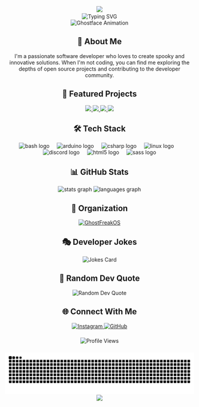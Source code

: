 <div align="center">
  <img src="https://capsule-render.vercel.app/api?type=waving&color=9B59B6&height=200&section=header&text=Ghost%20Freak&fontSize=80&fontAlignY=35&animation=twinkling&desc=Software%20Developer%20|%20Open%20Source%20Enthusiast&descAlignY=55&descAlign=50" />
</div>

<div align="center">
  <img src="https://readme-typing-svg.herokuapp.com?font=Fira+Code&weight=800&size=40&pause=1000&color=9B59B6&center=true&vCenter=true&width=800&height=100&lines=Welcome+to+my+ghostly+realm!;Where+code+meets+creativity;Let's+create+something+spooky!" alt="Typing SVG" />
</div>

<div align="center">
  <img src="https://media1.tenor.com/m/ObqgA8TEzVEAAAAC/im-coming-ghostface.gif" width="300" height="300" alt="Ghostface Animation" />
</div>

###

<div align="center">
  <h2>👻 About Me</h2>
  <p>
    I'm a passionate software developer who loves to create spooky and innovative solutions.
    When I'm not coding, you can find me exploring the depths of open source projects
    and contributing to the developer community.
  </p>
</div>

###

<div align="center">
  <h2>🎯 Featured Projects</h2>
  <a href="https://github.com/GhostFreakk/Aracane-Echos">
    <img src="https://github-readme-stats.vercel.app/api/pin/?username=GhostFreakk&repo=Aracane-Echos&theme=dracula" />
  </a>
  <a href="https://github.com/GhostFreakOS/GhostFreakOS">
    <img src="https://github-readme-stats.vercel.app/api/pin/?username=GhostFreakOS&repo=GhostFreakOS&theme=dracula" />
  </a>
  <a href="https://github.com/GhostFreakOS/Ghostshell">
    <img src="https://github-readme-stats.vercel.app/api/pin/?username=GhostFreakOS&repo=Ghostshell&theme=dracula" />
  </a>
  <a href="https://github.com/GhostFreakOS/GhostFreak-website">
    <img src="https://github-readme-stats.vercel.app/api/pin/?username=GhostFreakOS&repo=GhostFreak-website&theme=dracula" />
  </a>
</div>

###

<div align="center">
  <h2>🛠️ Tech Stack</h2>
  <img src="https://cdn.jsdelivr.net/gh/devicons/devicon/icons/bash/bash-original.svg" height="80" alt="bash logo" />
  <img width="12" />
  <img src="https://skillicons.dev/icons?i=arduino" height="80" alt="arduino logo" />
  <img width="12" />
  <img src="https://skillicons.dev/icons?i=cs" height="80" alt="csharp logo" />
  <img width="12" />
  <img src="https://cdn.jsdelivr.net/gh/devicons/devicon/icons/linux/linux-original.svg" height="80" alt="linux logo" />
  <img width="12" />
  <img src="https://skillicons.dev/icons?i=discord" height="80" alt="discord logo" />
  <img width="12" />
  <img src="https://cdn.simpleicons.org/html5/E34F26" height="80" alt="html5 logo" />
  <img width="12" />
  <img src="https://cdn.simpleicons.org/sass/CC6699" height="80" alt="sass logo" />
</div>

###

<div align="center">
  <h2>📊 GitHub Stats</h2>
  <img src="https://github-readme-stats.vercel.app/api?username=GhostFreakk&hide_title=false&hide_rank=false&show_icons=true&include_all_commits=true&count_private=true&disable_animations=false&theme=dracula&locale=en&hide_border=false&order=1" height="150" alt="stats graph" />
  <img src="https://github-readme-stats.vercel.app/api/top-langs?username=GhostFreakk&locale=en&hide_title=false&layout=compact&card_width=320&langs_count=5&theme=dracula&hide_border=false&order=2" height="150" alt="languages graph" />
</div>

###

<div align="center">
  <h2>👥 Organization</h2>
  <a href="https://github.com/GhostFreakOS">
    <img src="https://img.shields.io/badge/GhostFreakOS-7289DA?style=for-the-badge&logo=github&logoColor=white" alt="GhostFreakOS" />
  </a>
</div>

###

<div align="center">
  <h2>🎭 Developer Jokes</h2>
  <img src="https://readme-jokes.vercel.app/api?theme=dracula" alt="Jokes Card" />
</div>

###

<div align="center">
  <h2>💭 Random Dev Quote</h2>
  <img src="https://quotes-github-readme.vercel.app/api?type=horizontal&theme=dracula" alt="Random Dev Quote" />
</div>

###

<div align="center">
  <h2>🌐 Connect With Me</h2>
  <a href="https://www.instagram.com/iblameravix/?hl=en" target="_blank">
    <img src="https://img.shields.io/badge/Instagram-E4405F?style=for-the-badge&logo=instagram&logoColor=white" alt="Instagram" />
  </a>
  <a href="https://github.com/GhostFreakk" target="_blank">
    <img src="https://img.shields.io/badge/GitHub-100000?style=for-the-badge&logo=github&logoColor=white" alt="GitHub" />
  </a>
</div>

###

<div align="center">
  <img src="https://profile-counter.glitch.me/GhostFreakk/count.svg?" alt="Profile Views" />
</div>

###

<img src="https://raw.githubusercontent.com/d3f4ult-dev/d3f4ult-dev/output/snake.svg" alt="Snake animation" />

<div align="center">
  <img src="https://capsule-render.vercel.app/api?type=waving&color=9B59B6&height=100&section=footer" />
</div>
